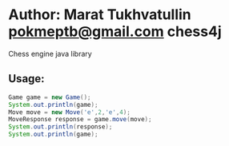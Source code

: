 Author: Marat Tukhvatullin <pokmeptb@gmail.com>
chess4j
=======

Chess engine java library

Usage:
-------
```java
Game game = new Game();
System.out.println(game);
Move move = new Move('e',2,'e',4);
MoveResponse response = game.move(move);
System.out.println(response);
System.out.println(game);
```
